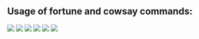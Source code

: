 <!-- Author: Aman Kumar -->
<!-- Created Date: 07-Aug-2025 -->
## Usage of fortune and cowsay commands:
![](https://github.com/amancs1422/Practice_Shell_Scripting/blob/a513073d7749af66fb363da3aa10b8ee58c567f1/Images/Fortune_Cowsay1.jpg)
![](https://github.com/amancs1422/Practice_Shell_Scripting/blob/a513073d7749af66fb363da3aa10b8ee58c567f1/Images/Fortune_Cowsay2.jpg)
![](https://github.com/amancs1422/Practice_Shell_Scripting/blob/a513073d7749af66fb363da3aa10b8ee58c567f1/Images/Fortune_Cowsay3.jpg)
![](https://github.com/amancs1422/Practice_Shell_Scripting/blob/a513073d7749af66fb363da3aa10b8ee58c567f1/Images/Fortune_Cowsay4.jpg)
![](https://github.com/amancs1422/Practice_Shell_Scripting/blob/a513073d7749af66fb363da3aa10b8ee58c567f1/Images/Fortune_Cowsay5.jpg)
![](https://github.com/amancs1422/Practice_Shell_Scripting/blob/a513073d7749af66fb363da3aa10b8ee58c567f1/Images/Fortune_Cowsay6.jpg)